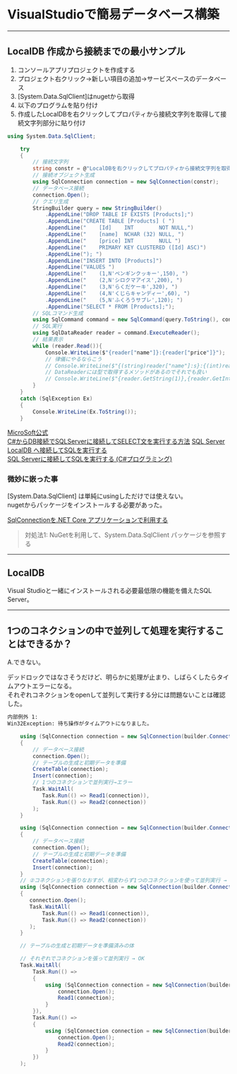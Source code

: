 # VisualStudioで簡易データベース構築

---

## LocalDB 作成から接続までの最小サンプル

1. コンソールアプリプロジェクトを作成する  
2. プロジェクト右クリック→新しい項目の追加→サービスベースのデータベース  
3. [System.Data.SqlClient]はnugetから取得  
4. 以下のプログラムを貼り付け  
5. 作成したLocalDBを右クリックしてプロパティから接続文字列を取得して接続文字列部分に貼り付け  

``` C#
using System.Data.SqlClient;

    try
    {
        // 接続文字列
        string constr = @"LocalDBを右クリックしてプロパティから接続文字列を取得して貼り付け";
        // 接続オブジェクト生成
        using SqlConnection connection = new SqlConnection(constr);
        // データベース接続
        connection.Open();
        // クエリ生成
        StringBuilder query = new StringBuilder()
            .AppendLine("DROP TABLE IF EXISTS [Products];")
            .AppendLine("CREATE TABLE [Products] ( ")
            .AppendLine("    [Id]    INT        NOT NULL,")
            .AppendLine("    [name]  NCHAR (32) NULL, ")
            .AppendLine("    [price] INT        NULL ")
            .AppendLine("    PRIMARY KEY CLUSTERED ([Id] ASC)")
            .AppendLine("); ")
            .AppendLine("INSERT INTO [Products]")
            .AppendLine("VALUES ")
            .AppendLine("    (1,N'ペンギンクッキー',150), ")
            .AppendLine("    (2,N'シロクマアイス',200), ")
            .AppendLine("    (3,N'らくだケーキ',320), ")
            .AppendLine("    (4,N'くじらキャンディー',60), ")
            .AppendLine("    (5,N'ふくろうサブレ',120); ")
            .AppendLine("SELECT * FROM [Products];");
        // SQLコマンド生成
        using SqlCommand command = new SqlCommand(query.ToString(), connection);
        // SQL実行
        using SqlDataReader reader = command.ExecuteReader();
        // 結果表示
        while (reader.Read()){
            Console.WriteLine($"{reader["name"]}:{reader["price"]}");
            // 律儀にやるならこう
            // Console.WriteLine($"{(string)reader["name"]:s}:{(int)reader["price"]:d}");
            // DataReaderには型で取得するメソッドがあるのでそれでも良い
            // Console.WriteLine($"{reader.GetString(1)},{reader.GetInt32(2)}");
        }
    }
    catch (SqlException Ex)
    {
        Console.WriteLine(Ex.ToString());
    }
```

[MicroSoft公式](https://docs.microsoft.com/ja-jp/visualstudio/data-tools/create-a-sql-database-by-using-a-designer?view=vs-2022)  
[C#からDB接続でSQLServerに接続してSELECT文を実行する方法](https://rainbow-engine.com/csharp-dbconnection-sqlserver/)
[SQL Server LocalDB へ接続してSQLを実行する](https://www.ipentec.com/document/csharp-sql-server-localdb-connect-exec-sql)  
[SQL Serverに接続してSQLを実行する (C#プログラミング)](https://www.ipentec.com/document/csharp-sql-server-connect-exec-sql)  

### 微妙に嵌った事

[System.Data.SqlClient] は単純にusingしただけでは使えない。  
nugetからパッケージをインストールする必要があった。  

[SqlConnectionを.NET Core アプリケーションで利用する](https://www.ipentec.com/document/csharp-using-sqlconnection-in-dot-net-core-application)  
>対処法1: NuGetを利用して、System.Data.SqlClient パッケージを参照する  

---

## LocalDB

Visual Studioと一緒にインストールされる必要最低限の機能を備えたSQL Server。

---

## 1つのコネクションの中で並列して処理を実行することはできるか？

A.できない。  

デッドロックではなさそうだけど、明らかに処理が止まり、しばらくしたらタイムアウトエラーになる。  
それぞれコネクションをopenして並列して実行する分には問題ないことは確認した。  

``` txt : エラー内容
内部例外 1:
Win32Exception: 待ち操作がタイムアウトになりました。
```

``` C# : NG①
    using (SqlConnection connection = new SqlConnection(builder.ConnectionString))
    {
        // データベース接続
        connection.Open();
        // テーブルの生成と初期データを準備
        CreateTable(connection);
        Insert(connection);
        // 1つのコネクションで並列実行→エラー
        Task.WaitAll(
           Task.Run(() => Read1(connection)),
           Task.Run(() => Read2(connection))
        );
    }
```

``` C# : NG②
    using (SqlConnection connection = new SqlConnection(builder.ConnectionString))
    {
        // データベース接続
        connection.Open();
        // テーブルの生成と初期データを準備
        CreateTable(connection);
        Insert(connection);
    }
    // ②コネクションを張りなおすが、相変わらず1つのコネクションを使って並列実行 → エラー
    using (SqlConnection connection = new SqlConnection(builder.ConnectionString))
    {
       connection.Open();
       Task.WaitAll(
           Task.Run(() => Read1(connection)),
           Task.Run(() => Read2(connection))
       );
    }
```

``` C# : OK
    // テーブルの生成と初期データを準備済みの体

    // それぞれでコネクションを張って並列実行 → OK
    Task.WaitAll(
        Task.Run(() =>
        {
            using (SqlConnection connection = new SqlConnection(builder.ConnectionString)){
                connection.Open();
                Read1(connection);
            }
        }),
        Task.Run(() =>
        {
            using (SqlConnection connection = new SqlConnection(builder.ConnectionString)){
                connection.Open();
                Read2(connection);
            }
        })
    );
```
